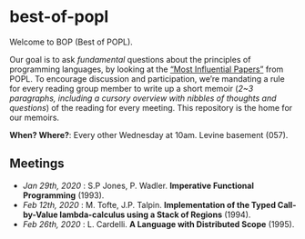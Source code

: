 # best-of-popl
Welcome to BOP (Best of POPL).

Our goal is to ask *fundamental* questions about the principles of programming languages, by looking at the [“Most Influential Papers”](https://www.sigplan.org/Awards/POPL/) from POPL. To encourage discussion and participation, we’re mandating a rule for every reading group member to write up a short memoir (*2~3 paragraphs, including a cursory overview with nibbles of thoughts and questions*) of the reading for every meeting. This repository is the home for our memoirs.

**When? Where?**: Every other Wednesday at 10am. Levine basement (057).

## Meetings
* *Jan 29th, 2020* : S.P Jones, P. Wadler. **Imperative Functional Programming** (1993).
* *Feb 12th, 2020* : M. Tofte, J.P. Talpin. **Implementation of the Typed Call-by-Value lambda-calculus using a Stack of Regions** (1994).
* *Feb 26th, 2020* : L. Cardelli. **A Language with Distributed Scope** (1995).


